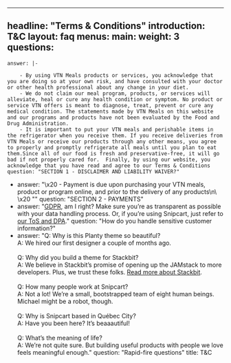 --- 

headline: "Terms & Conditions"
introduction: T&C
layout: faq
menus: 
  main: 
    weight: 3
questions: 
  - 
    answer: |-
        
        - By using VTN Meals products or services, you acknowledge that you are doing so at your own risk, and have consulted with your doctor or other health professional about any change in your diet.
        - We do not claim our meal program, products, or services will alleviate, heal or cure any health condition or symptom. No product or service VTN offers is meant to diagnose, treat, prevent or cure any medical condition. The statements made by VTN Meals on this website and our programs and products have not been evaluated by the Food and Drug Administration.
        - It is important to put your VTN meals and perishable items in the refrigerator when you receive them. If you receive deliveries from VTN Meals or receive our products through any other means, you agree to properly and promptly refrigerate all meals until you plan to eat them.Since all of our food is fresh and preservative-free, it will go bad if not properly cared for.  Finally, by using our website, you acknowledge that you have read and agree to our Terms & Conditions
    question: "SECTION 1 - DISCLAIMER AND LIABILITY WAIVER?"
  - 
    answer: "\\x20 - Payment is due upon purchasing your VTN meals, product or program online, and prior to the delivery of any products\\n\\ \\x20 \""
    question: "SECTION 2 - PAYMENTS"
  - 
    answer: "[GDPR](https://media3.giphy.com/media/1FMaabePDEfgk/giphy.gif?cid=790b76115d1fc3ed7656643632f4131f&rid=giphy.gif), am I right? Make sure you’re as transparent as possible with your data handling process. Or, if you’re using Snipcart, just refer to [our ToS and DPA](http://bit.ly/2YJwlyt)."
    question: "How do you handle sensitive customer information?"
  - 
    answer: "Q: Why is this Planty theme so beautiful? <br /> A: We hired our first designer a couple of months ago. <br /><br /> Q: Why did you build a theme for Stackbit? <br /> A: We believe in Stackbit’s promise of opening up the JAMstack to more developers. Plus, we trust these folks. [Read more about Stackbit](http://bit.ly/2YAvGix). <br /><br /> Q: How many people work at Snipcart? <br /> A: Not a lot! We’re a small, bootstrapped team of eight human beings. Michael might be a robot, though. <br /><br /> Q: Why is Snipcart based in Québec City? <br /> A: Have you been here? It’s beaaautiful! <br /><br /> Q: What’s the meaning of life? <br /> A: We’re not quite sure. But building useful products with people we love feels meaningful enough."
    question: "Rapid-fire questions"
title: T&C
